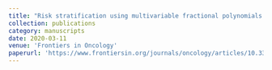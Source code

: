 ```yaml
---
title: "Risk stratification using multivariable fractional polynomials in diffuse large B-cell lymphoma"
collection: publications
category: manuscripts  
date: 2020-03-11
venue: 'Frontiers in Oncology' 
paperurl: 'https://www.frontiersin.org/journals/oncology/articles/10.3389/fonc.2020.00329/full' 
---
```

 
